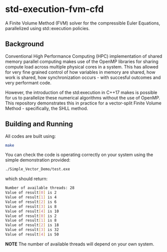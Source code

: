 # std-execution-fvm-cfd

A Finite Volume Method (FVM) solver for the compressible Euler Equations, parallelized using std::execution policies.

## Background

Conventional High Performance Computing (HPC) implementation of shared memory parallel computing makes use of the OpenMP libraries for sharing compute load across multiple physical cores in a system. This has allowed for very fine grained control of how variables in memory are shared, how work is shared, how synchronization occurs - with succesful outcomes and very performant code.

However, the introduction of the std:execution in C++17 makes is possible for us to parallelize these numerical algorithms without the use of OpenMP. This repository demonstrates this in practice for a vector-split Finite Volume Method - specifically, the SHLL method.

## Building and Running

All codes are built using:

```bash
make
```

You can check the code is operating correctly on your system using the simple demonstration provided:

```bash
./Simple_Vector_Demo/test.exe
```

which should return:

```bash
Number of available threads: 28
Value of result[0] is 2
Value of result[1] is 4
Value of result[2] is 6
Value of result[3] is 8
Value of result[4] is 10
Value of result[0] is 2
Value of result[1] is 8
Value of result[2] is 18
Value of result[3] is 32
Value of result[4] is 50
```

**NOTE** The number of available threads will depend on your own system.

